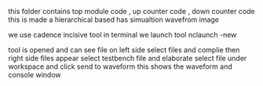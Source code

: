 this folder contains top module code , up counter code , down counter code 
this is made a hierarchical based 
has simualtion wavefrom image 

we use cadence incisive tool 
in terminal we launch tool 
  nclaunch -new

tool is opened and can see file on left side 
     select files and complie 
then right side files appear 
     select testbench file and elaborate 
select file under workspace and click send to waveform 
     this shows the waveform and console window
